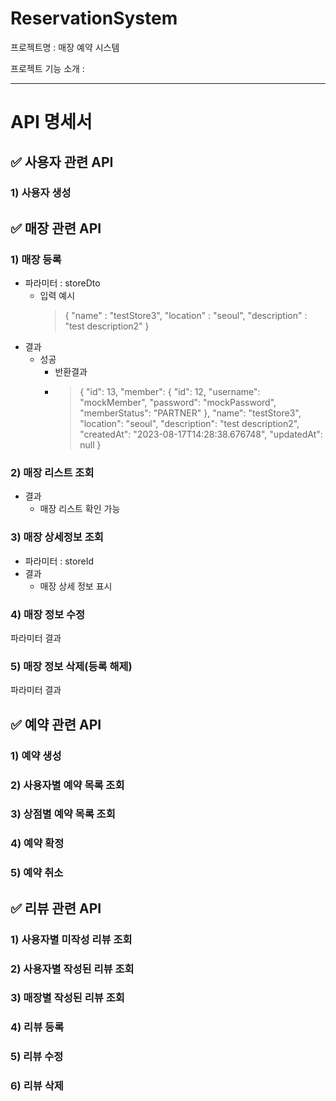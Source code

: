 # ReservationSystem
프로젝트명 : 매장 예약 시스템

프로젝트 기능 소개 : 

---

# API 명세서

## ✅ 사용자 관련 API
### 1) 사용자 생성

## ✅ 매장 관련 API
### 1) 매장 등록
- 파라미터 : storeDto
  - 입력 예시
      > {
          "name" : "testStore3",
          "location" : "seoul",
          "description" : "test description2"
      }
- 결과
  - 성공
    - 반환결과
    - >{
      "id": 13,
      "member": {
      "id": 12,
      "username": "mockMember",
      "password": "mockPassword",
      "memberStatus": "PARTNER"
      },
      "name": "testStore3",
      "location": "seoul",
      "description": "test description2",
      "createdAt": "2023-08-17T14:28:38.676748",
      "updatedAt": null
      }
### 2) 매장 리스트 조회
- 결과
  - 매장 리스트 확인 가능

### 3) 매장 상세정보 조회
- 파라미터 : storeId
- 결과
  - 매장 상세 정보 표시
### 4) 매장 정보 수정
파라미터
결과
### 5) 매장 정보 삭제(등록 해제)
파라미터
결과

## ✅ 예약 관련 API
### 1) 예약 생성
### 2) 사용자별 예약 목록 조회
### 3) 상점별 예약 목록 조회
### 4) 예약 확정
### 5) 예약 취소

## ✅ 리뷰 관련 API
### 1) 사용자별 미작성 리뷰 조회
### 2) 사용자별 작성된 리뷰 조회
### 3) 매장별 작성된 리뷰 조회
### 4) 리뷰 등록
### 5) 리뷰 수정
### 6) 리뷰 삭제
